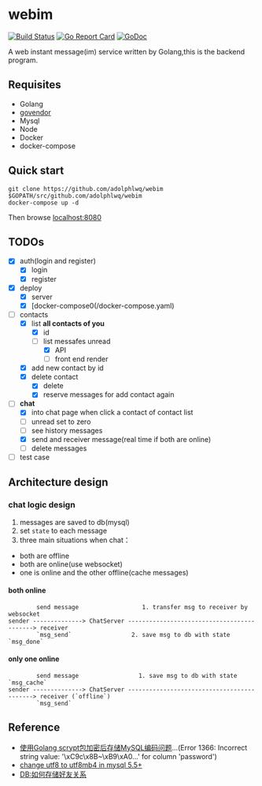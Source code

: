# webim

[![Build Status](https://travis-ci.org/adolphlwq/webim.svg?branch=dev)](https://travis-ci.org/adolphlwq/webim)  [![Go Report Card](https://goreportcard.com/badge/github.com/adolphlwq/webim)](https://goreportcard.com/report/github.com/adolphlwq/webim)  [![GoDoc](https://godoc.org/github.com/adolphlwq/webim?status.svg)](https://godoc.org/github.com/adolphlwq/webim)

A web instant message(im) service written by Golang,this is the backend program.

## Requisites
- Golang
- [govendor](https://github.com/kardianos/govendor)
- Mysql
- Node
- Docker
- docker-compose

## Quick start
```
git clone https://github.com/adolphlwq/webim $GOPATH/src/github.com/adolphlwq/webim
docker-compose up -d
```

Then browse [localhost:8080](localhost:8080)

## TODOs
- [X] auth(login and register)
    - [X] login
    - [X] register
- [X] deploy
    - [X] server
    - [X] [docker-compose0(/docker-compose.yaml)
- [ ] contacts 
    - [X] list **all contacts of you**
        - [X] id
        - [ ] list messafes unread
            - [X] API
            - [ ] front end render
    - [X] add new contact by id
    - [X] delete contact
        - [X] delete
        - [X] reserve messages for add contact again
- [ ] **chat**
    - [X] into chat page when click a contact of contact list
    - [ ] unread set to zero
    - [ ] see history messages
    - [X] send and receiver message(real time if both are online)
    - [ ] delete messages
- [ ] test case
    
## Architecture design
### chat logic design
1. messages are saved to db(mysql)
2. set `state` to each message
3. three main situations when chat：
  - both are offline
  - both are online(use websocket)
  - one is online and the other offline(cache messages)

#### both online
```
        send message                  1. transfer msg to receiver by websocket
sender --------------> ChatServer -------------------------------------------> receiver 
        `msg_send`                 2. save msg to db with state `msg_done`
```

#### only one online
```
        send message                 1. save msg to db with state `msg_cache`
sender --------------> ChatServer -------------------------------------------> receiver (`offline`)
        `msg_send`                 
```

## Reference
- [使用Golang scrypt包加密后存储MySQL编码问题](http://stackoverflow.com/questions/8291184/mysql-general-error-1366-incorrect-string-value?rq=1)...(Error 1366: Incorrect string value: '\xC9c\x8B~\xB9\xA0...' for column 'password')
- [change utf8 to utf8mb4 in mysql 5.5+](https://mathiasbynens.be/notes/mysql-utf8mb4)
- [DB:如何存储好友关系](https://www.zhihu.com/question/20216864)
